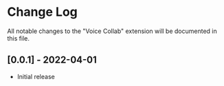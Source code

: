 # Change Log

All notable changes to the "Voice Collab" extension will be documented in this file.


## [0.0.1] - 2022-04-01

- Initial release